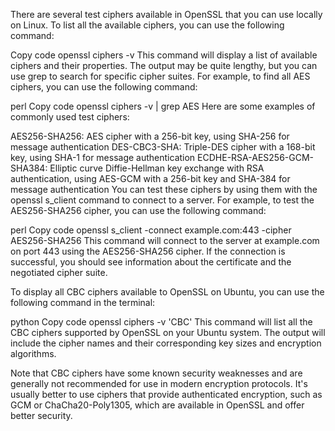 
There are several test ciphers available in OpenSSL that you can use locally on Linux. To list all the available ciphers, you can use the following command:

Copy code
openssl ciphers -v
This command will display a list of available ciphers and their properties. The output may be quite lengthy, but you can use grep to search for specific cipher suites. For example, to find all AES ciphers, you can use the following command:

perl
Copy code
openssl ciphers -v | grep AES
Here are some examples of commonly used test ciphers:

AES256-SHA256: AES cipher with a 256-bit key, using SHA-256 for message authentication
DES-CBC3-SHA: Triple-DES cipher with a 168-bit key, using SHA-1 for message authentication
ECDHE-RSA-AES256-GCM-SHA384: Elliptic curve Diffie-Hellman key exchange with RSA authentication, using AES-GCM with a 256-bit key and SHA-384 for message authentication
You can test these ciphers by using them with the openssl s_client command to connect to a server. For example, to test the AES256-SHA256 cipher, you can use the following command:

perl
Copy code
openssl s_client -connect example.com:443 -cipher AES256-SHA256
This command will connect to the server at example.com on port 443 using the AES256-SHA256 cipher. If the connection is successful, you should see information about the certificate and the negotiated cipher suite.


To display all CBC ciphers available to OpenSSL on Ubuntu, you can use the following command in the terminal:

python
Copy code
openssl ciphers -v 'CBC'
This command will list all the CBC ciphers supported by OpenSSL on your Ubuntu system. The output will include the cipher names and their corresponding key sizes and encryption algorithms.

Note that CBC ciphers have some known security weaknesses and are generally not recommended for use in modern encryption protocols. It's usually better to use ciphers that provide authenticated encryption, such as GCM or ChaCha20-Poly1305, which are available in OpenSSL and offer better security.

##
##
